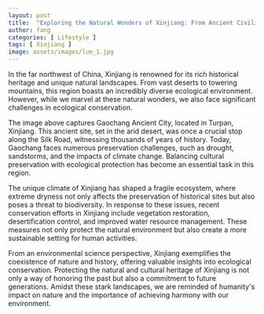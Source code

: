 ```yaml
---
layout: post
title:  "Exploring the Natural Wonders of Xinjiang: From Ancient Civilizations to Ecological Conservation"
author: fang
categories: [ Lifestyle ]
tags: [ Xinjiang ]
image: assets/images/lue_1.jpg
---
```


In the far northwest of China, Xinjiang is renowned for its rich historical heritage and unique natural landscapes. From vast deserts to towering mountains, this region boasts an incredibly diverse ecological environment. However, while we marvel at these natural wonders, we also face significant challenges in ecological conservation.

The image above captures Gaochang Ancient City, located in Turpan, Xinjiang. This ancient site, set in the arid desert, was once a crucial stop along the Silk Road, witnessing thousands of years of history. Today, Gaochang faces numerous preservation challenges, such as drought, sandstorms, and the impacts of climate change. Balancing cultural preservation with ecological protection has become an essential task in this region.

The unique climate of Xinjiang has shaped a fragile ecosystem, where extreme dryness not only affects the preservation of historical sites but also poses a threat to biodiversity. In response to these issues, recent conservation efforts in Xinjiang include vegetation restoration, desertification control, and improved water resource management. These measures not only protect the natural environment but also create a more sustainable setting for human activities.

From an environmental science perspective, Xinjiang exemplifies the coexistence of nature and history, offering valuable insights into ecological conservation. Protecting the natural and cultural heritage of Xinjiang is not only a way of honoring the past but also a commitment to future generations. Amidst these stark landscapes, we are reminded of humanity's impact on nature and the importance of achieving harmony with our environment.
